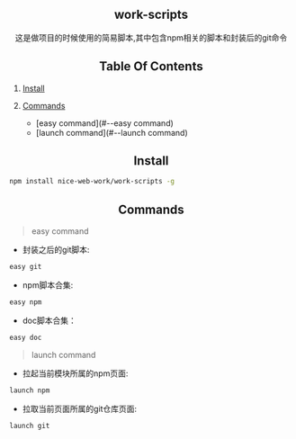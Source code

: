 <h2 align="center">
  work-scripts
</h2>

<div align="center">
  这是做项目的时候使用的简易脚本,其中包含npm相关的脚本和封装后的git命令
</div>

<h2 align="center">
  Table Of Contents
</h2>

1. [Install](#--Install)
2. [Commands](#--Commands)

   - [easy command](#--easy command)
   - [launch command](#--launch command)

<h2 align="center">
  Install
</h2>

```bash
npm install nice-web-work/work-scripts -g
```


<h2 align="center">
  Commands
</h2>

> <div>easy command</div>

- 封装之后的git脚本:

```bash
easy git
```
- npm脚本合集:

```bash
easy npm
```

- doc脚本合集：

```bash
easy doc
```

  

> <div>launch command</div>

- 拉起当前模块所属的npm页面:

```bash
launch npm
```

- 拉取当前页面所属的git仓库页面:

```bash
launch git
```

